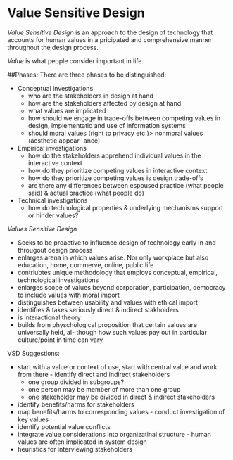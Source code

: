 # Value Sensitive Design

*Value Sensitive Design* is an approach to the design of technology that accounts for human
values in a pricipated and comprehensive manner throughout the design process.

*Value* is what people consider important in life.

##Phases:
There are three phases to be distinguished:

- Conceptual investigations
    * who are the stakeholders in design at hand
    * how are the stakeholders affected by design at hand
    * what values are implicated
    * how should we engage in trade-offs between competing values in design, implementatio and use of information systems
    * should moral values (right to privacy etc.)> nonmoral values (aesthetic appear- ance)
- Empirical investigations
    * how do the stakeholders apprehend individual values in the interactive context
    * how do they prioritize competing values in interactive context
    * how do they prioritize competing values is design trade-offs
    * are there any differences between espoused practice (what people said) & actual practice (what people do) 
- Technical investigations
    * how do technological properties & underlying mechanisms support or hinder
    values?
    

*Values Sensitive Design*

- Seeks to be proactive to influence design of technology early in and througout design    process
- enlarges arena in which values arise. Nor only workplace but also education, home, commerve, online, public life
- contriubtes unique methodology that employs conceptual, empirical, technological investigations
- enlarges scope of values beyond corporation, participation, democracy to include values with moral import
- distinguishes between usability and values with ethical import
- identifies & takes seriously direct & indirect stakholders
- is interactional theory
- builds from physchological proposition that certain values are universally held, al- though how such values pay out in particular culture/point in time can vary


VSD Suggestions:

- start with a value or context of use, start with central value and work from there - identify direct and indirect stakeholders
    * one group divided in subgroups?
    * one person may be member of more than one group
    * one stakeholder may be divided in direct & indirect stakeholders
- identify benefits/harms for stakeholders
- map benefits/harms to corresponding values - conduct investigation of key values
- identify potential value conflicts
- integrate value considerations into organizatinal structure - human values are often implicated in system design
- heuristics for interviewing stakeholders